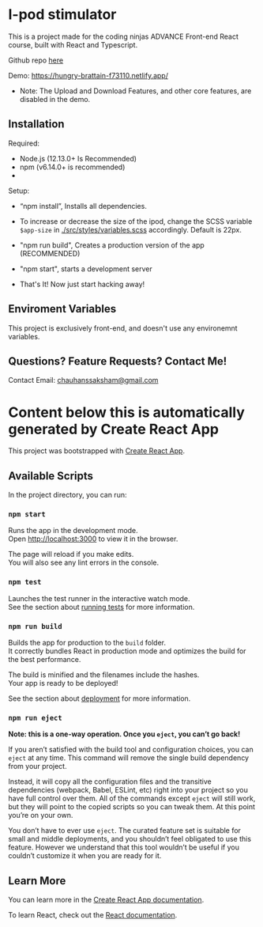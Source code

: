 # I-pod stimulator

This is a project made for the coding ninjas ADVANCE Front-end React course, built with React and Typescript.

Github repo [here](https://github.com/chauhanssaksham/ipod-classic)

Demo: https://hungry-brattain-f73110.netlify.app/

- Note: The Upload and Download Features, and other core features, are disabled in the demo. 

## Installation

Required:
- Node.js (12.13.0+ Is Recommended)
- npm (v6.14.0+ is recommended)
- 

Setup:
- “npm install”, Installs all dependencies. 

- To increase or decrease the size of the ipod, change the SCSS variable `$app-size` in [./src/styles/variables.scss](./src/styles/variables.scss) accordingly. Default is 22px.

- "npm run build", Creates a production version of the app (RECOMMENDED)

- "npm start", starts a development server
  
- That's It! Now just start hacking away!

## Enviroment Variables

This project is exclusively front-end, and doesn't use any environemnt variables.

## Questions? Feature Requests? Contact Me!
Contact Email: chauhanssaksham@gmail.com

# Content below this is automatically generated by Create React App

This project was bootstrapped with [Create React App](https://github.com/facebook/create-react-app).

## Available Scripts

In the project directory, you can run:

### `npm start`

Runs the app in the development mode.<br />
Open [http://localhost:3000](http://localhost:3000) to view it in the browser.

The page will reload if you make edits.<br />
You will also see any lint errors in the console.

### `npm test`

Launches the test runner in the interactive watch mode.<br />
See the section about [running tests](https://facebook.github.io/create-react-app/docs/running-tests) for more information.

### `npm run build`

Builds the app for production to the `build` folder.<br />
It correctly bundles React in production mode and optimizes the build for the best performance.

The build is minified and the filenames include the hashes.<br />
Your app is ready to be deployed!

See the section about [deployment](https://facebook.github.io/create-react-app/docs/deployment) for more information.

### `npm run eject`

**Note: this is a one-way operation. Once you `eject`, you can’t go back!**

If you aren’t satisfied with the build tool and configuration choices, you can `eject` at any time. This command will remove the single build dependency from your project.

Instead, it will copy all the configuration files and the transitive dependencies (webpack, Babel, ESLint, etc) right into your project so you have full control over them. All of the commands except `eject` will still work, but they will point to the copied scripts so you can tweak them. At this point you’re on your own.

You don’t have to ever use `eject`. The curated feature set is suitable for small and middle deployments, and you shouldn’t feel obligated to use this feature. However we understand that this tool wouldn’t be useful if you couldn’t customize it when you are ready for it.

## Learn More

You can learn more in the [Create React App documentation](https://facebook.github.io/create-react-app/docs/getting-started).

To learn React, check out the [React documentation](https://reactjs.org/).
